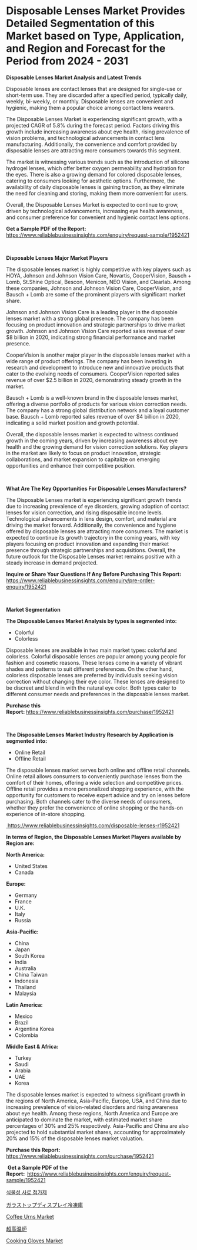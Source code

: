 <p><h1>Disposable Lenses Market Provides Detailed Segmentation of this Market based on Type, Application, and Region and Forecast for the Period from 2024 - 2031</h1></p><p><strong>Disposable Lenses Market Analysis and Latest Trends</strong></p>
<p><p>Disposable lenses are contact lenses that are designed for single-use or short-term use. They are discarded after a specified period, typically daily, weekly, bi-weekly, or monthly. Disposable lenses are convenient and hygienic, making them a popular choice among contact lens wearers.</p><p>The Disposable Lenses Market is experiencing significant growth, with a projected CAGR of 5.8% during the forecast period. Factors driving this growth include increasing awareness about eye health, rising prevalence of vision problems, and technological advancements in contact lens manufacturing. Additionally, the convenience and comfort provided by disposable lenses are attracting more consumers towards this segment.</p><p>The market is witnessing various trends such as the introduction of silicone hydrogel lenses, which offer better oxygen permeability and hydration for the eyes. There is also a growing demand for colored disposable lenses, catering to consumers looking for aesthetic options. Furthermore, the availability of daily disposable lenses is gaining traction, as they eliminate the need for cleaning and storing, making them more convenient for users.</p><p>Overall, the Disposable Lenses Market is expected to continue to grow, driven by technological advancements, increasing eye health awareness, and consumer preference for convenient and hygienic contact lens options.</p></p>
<p><strong>Get a Sample PDF of the Report:&nbsp;</strong> <a href="https://www.reliablebusinessinsights.com/enquiry/request-sample/1952421">https://www.reliablebusinessinsights.com/enquiry/request-sample/1952421</a></p>
<p>&nbsp;</p>
<p><strong>Disposable Lenses Major Market Players</strong></p>
<p><p>The disposable lenses market is highly competitive with key players such as HOYA, Johnson and Johnson Vision Care, Novartis, CooperVision, Bausch + Lomb, St.Shine Optical, Bescon, Menicon, NEO Vision, and Clearlab. Among these companies, Johnson and Johnson Vision Care, CooperVision, and Bausch + Lomb are some of the prominent players with significant market share.</p><p>Johnson and Johnson Vision Care is a leading player in the disposable lenses market with a strong global presence. The company has been focusing on product innovation and strategic partnerships to drive market growth. Johnson and Johnson Vision Care reported sales revenue of over $8 billion in 2020, indicating strong financial performance and market presence.</p><p>CooperVision is another major player in the disposable lenses market with a wide range of product offerings. The company has been investing in research and development to introduce new and innovative products that cater to the evolving needs of consumers. CooperVision reported sales revenue of over $2.5 billion in 2020, demonstrating steady growth in the market.</p><p>Bausch + Lomb is a well-known brand in the disposable lenses market, offering a diverse portfolio of products for various vision correction needs. The company has a strong global distribution network and a loyal customer base. Bausch + Lomb reported sales revenue of over $4 billion in 2020, indicating a solid market position and growth potential.</p><p>Overall, the disposable lenses market is expected to witness continued growth in the coming years, driven by increasing awareness about eye health and the growing demand for vision correction solutions. Key players in the market are likely to focus on product innovation, strategic collaborations, and market expansion to capitalize on emerging opportunities and enhance their competitive position.</p></p>
<p>&nbsp;</p>
<p><strong>What Are The Key Opportunities For Disposable Lenses Manufacturers?</strong></p>
<p><p>The Disposable Lenses market is experiencing significant growth trends due to increasing prevalence of eye disorders, growing adoption of contact lenses for vision correction, and rising disposable income levels. Technological advancements in lens design, comfort, and material are driving the market forward. Additionally, the convenience and hygiene offered by disposable lenses are attracting more consumers. The market is expected to continue its growth trajectory in the coming years, with key players focusing on product innovation and expanding their market presence through strategic partnerships and acquisitions. Overall, the future outlook for the Disposable Lenses market remains positive with a steady increase in demand projected.</p></p>
<p><strong>Inquire or Share Your Questions If Any Before Purchasing This Report:</strong> <a href="https://www.reliablebusinessinsights.com/enquiry/pre-order-enquiry/1952421">https://www.reliablebusinessinsights.com/enquiry/pre-order-enquiry/1952421</a></p>
<p>&nbsp;</p>
<p><strong>Market Segmentation</strong></p>
<p><strong>The Disposable Lenses Market Analysis by types is segmented into:</strong></p>
<p><ul><li>Colorful</li><li>Colorless</li></ul></p>
<p><p>Disposable lenses are available in two main market types: colorful and colorless. Colorful disposable lenses are popular among young people for fashion and cosmetic reasons. These lenses come in a variety of vibrant shades and patterns to suit different preferences. On the other hand, colorless disposable lenses are preferred by individuals seeking vision correction without changing their eye color. These lenses are designed to be discreet and blend in with the natural eye color. Both types cater to different consumer needs and preferences in the disposable lenses market.</p></p>
<p><strong>Purchase this Report:&nbsp;</strong><a href="https://www.reliablebusinessinsights.com/purchase/1952421">https://www.reliablebusinessinsights.com/purchase/1952421</a></p>
<p>&nbsp;</p>
<p><strong>The Disposable Lenses Market Industry Research by Application is segmented into:</strong></p>
<p><ul><li>Online Retail</li><li>Offline Retail</li></ul></p>
<p><p>The disposable lenses market serves both online and offline retail channels. Online retail allows consumers to conveniently purchase lenses from the comfort of their homes, offering a wide selection and competitive prices. Offline retail provides a more personalized shopping experience, with the opportunity for customers to receive expert advice and try on lenses before purchasing. Both channels cater to the diverse needs of consumers, whether they prefer the convenience of online shopping or the hands-on experience of in-store shopping.</p></p>
<p><a href="https://www.reliablebusinessinsights.com/disposable-lenses-r1952421">&nbsp;https://www.reliablebusinessinsights.com/disposable-lenses-r1952421</a></p>
<p><strong>In terms of Region, the Disposable Lenses Market Players available by Region are:</strong></p>
<p>
    <p> <strong> North America: </strong>
        <ul>
            <li>United States</li>
            <li>Canada</li>
        </ul>
        </p> 
    <p> <strong> Europe: </strong>
        <ul>
            <li>Germany</li>
            <li>France</li>
            <li>U.K.</li>
            <li>Italy</li>
            <li>Russia</li>
        </ul>
        </p> 
    <p> <strong> Asia-Pacific: </strong>
        <ul>
            <li>China</li>
            <li>Japan</li>
            <li>South Korea</li>
            <li>India</li>
            <li>Australia</li>
            <li>China Taiwan</li>
            <li>Indonesia</li>
            <li>Thailand</li>
            <li>Malaysia</li>
        </ul>
        </p> 
    <p> <strong> Latin America: </strong>
        <ul>
            <li>Mexico</li>
            <li>Brazil</li>
            <li>Argentina Korea</li>
            <li>Colombia</li>
        </ul>
        </p> 
    <p> <strong> Middle East & Africa: </strong>
        <ul>
            <li>Turkey</li>
            <li>Saudi</li>
            <li>Arabia</li>
            <li>UAE</li>
            <li>Korea</li>
        </ul>
    </p>
    </p>
<p><p>The disposable lenses market is expected to witness significant growth in the regions of North America, Asia-Pacific, Europe, USA, and China due to increasing prevalence of vision-related disorders and rising awareness about eye health. Among these regions, North America and Europe are anticipated to dominate the market, with estimated market share percentages of 30% and 25% respectively. Asia-Pacific and China are also projected to hold substantial market shares, accounting for approximately 20% and 15% of the disposable lenses market valuation.</p></p>
<p><strong>Purchase this Report: </strong><a href="https://www.reliablebusinessinsights.com/purchase/1952421">https://www.reliablebusinessinsights.com/purchase/1952421</a></p>
<p>&nbsp;<strong>Get a Sample PDF of the Report:&nbsp;&nbsp;</strong><a href="https://www.reliablebusinessinsights.com/enquiry/request-sample/1952421">https://www.reliablebusinessinsights.com/enquiry/request-sample/1952421</a></p>
<p><strong></strong></p>
<p><p><a href="https://github.com/Penelolack456456/Market-Research-Report-List-2/blob/main/7230110150941.md">식물성 사료 첨가제</a></p><p><a href="https://github.com/EthanMorar2011/Market-Research-Report-List-2/blob/main/4815155143197.md">ガラストップディスプレイ冷凍庫</a></p><p><a href="https://github.com/SheilaBruen2023/Market-Research-Report-List-1/blob/main/coffee-urns-market.md">Coffee Urns Market</a></p><p><a href="https://github.com/kegley4963/Market-Research-Report-List-1/blob/main/9540811143198.md">超高温炉</a></p><p><a href="https://github.com/marthawweekle/Market-Research-Report-List-1/blob/main/cooking-gloves-market.md">Cooking Gloves Market</a></p></p>